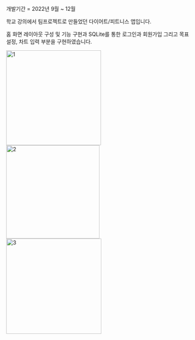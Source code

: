 개발기간 = 2022년 9월 ~ 12월

학교 강의에서 팀프로젝트로 만들었던 다이어트/피트니스 앱입니다.

홈 화면 레이아웃 구성 및 기능 구현과 SQLite를 통한 로그인과 회원가입 그리고 목표 설정, 차트 입력 부분을 구현하였습니다.

<img width="254" alt="1" src="https://github.com/tmddn7475/project_team4/assets/116420783/ef637b9c-a126-44c2-ae61-98e2ccfaf89c">
<img width="250" alt="2" src="https://github.com/tmddn7475/project_team4/assets/116420783/3fdba6c9-bb16-476f-81fd-a841a50b4f0c">
<img width="255" alt="3" src="https://github.com/tmddn7475/project_team4/assets/116420783/2bdf7135-b267-4106-9ac3-1fcf3c95cad3">


